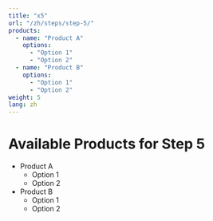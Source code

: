 ```yaml
---
title: "x5"
url: "/zh/steps/step-5/"
products:
  - name: "Product A"
    options:
      - "Option 1"
      - "Option 2"
  - name: "Product B"
    options:
      - "Option 1"
      - "Option 2"
weight: 5
lang: zh
---
```


# Available Products for Step 5

- Product A
  - Option 1
  - Option 2
- Product B
  - Option 1
  - Option 2